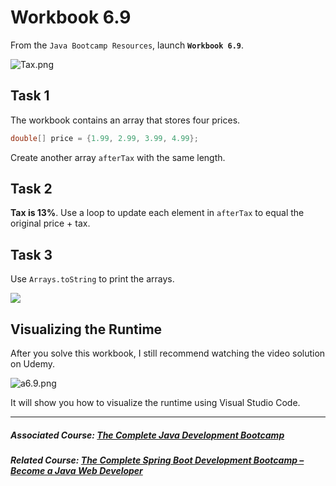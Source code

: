 # Workbook 6.9

From the `Java Bootcamp Resources`, launch **`Workbook 6.9`**.

![Tax.png](https://firebasestorage.googleapis.com/v0/b/learnthepart-75aed.appspot.com/o/images%2Fcbb53ca4-bdbe-4c47-bf36-9fd5811fc693?alt=media&token=92004bac-0350-4b8e-a504-a9028e6aeeac)


## Task 1

The workbook contains an array that stores four prices. 

```java
double[] price = {1.99, 2.99, 3.99, 4.99};
```

Create another array `afterTax` with the same length.

## Task 2

**Tax is 13%**. Use a loop to update each element in `afterTax` to equal the original price + tax.

## Task 3

Use `Arrays.toString` to print the arrays.

![](https://firebasestorage.googleapis.com/v0/b/learnthepart-75aed.appspot.com/o/images%2Fce3775e0-e652-48af-9486-84c16da9c37b?alt=media&token=3dc98c67-5466-4098-9bd4-1acff9952fa5)

## Visualizing the Runtime

After you solve this workbook, I still recommend watching the video solution on Udemy.

![a6.9.png](https://firebasestorage.googleapis.com/v0/b/learnthepart-75aed.appspot.com/o/images%2F7017412d-c731-45ea-8538-2c3ad4c9bff6?alt=media&token=93116937-3a97-4cb5-90d5-391e622dc2e6)

It will show you how to visualize the runtime using Visual Studio Code.

----------
##### Associated Course: [The Complete Java Development Bootcamp](https://udemy-redirect-app.herokuapp.com/java)
##### Related Course: [The Complete Spring Boot Development Bootcamp – Become a Java Web Developer](https://udemy-redirect-app.herokuapp.com/spring)